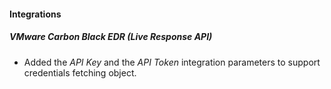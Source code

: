 
#### Integrations

##### VMware Carbon Black EDR (Live Response API)
- Added the *API Key* and the *API Token* integration parameters to support credentials fetching object.
